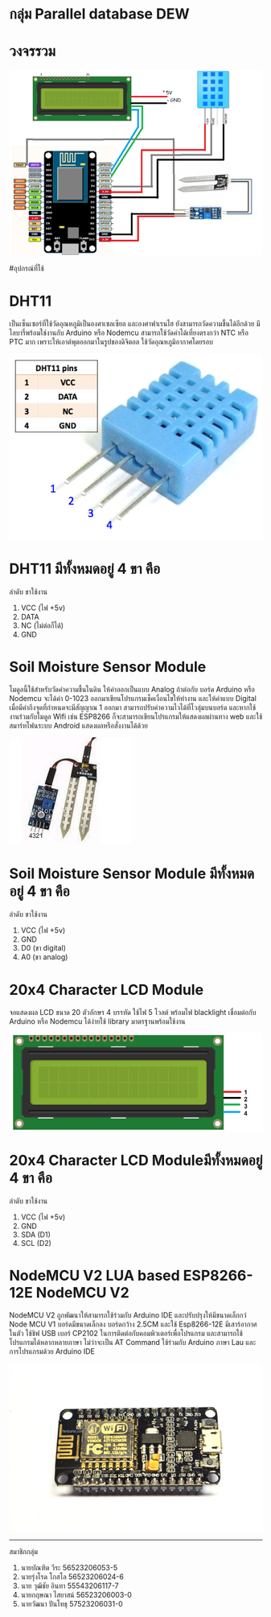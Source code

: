 # กลุ่ม Parallel database DEW

# วงจรรวม

![alttext](https://github.com/watthana233/DHT11cloud/blob/master/dhtcloud.png)


#อุปกรณ์ที่ใช้

# DHT11
เป็นเซ็นเซอร์ที่ใช้วัดอุณหภูมิเป็นองศาเซลเซียล และองศาฟาเรนไฮ ยังสามารถวัดความชื้นได้อีกด้วย มีไลบารี่พร้อมใช่งานกับ Arduino หรือ Nodemcu สามารถใช้วัดค่าได้เที่ยงตรงกว่า NTC หรือ PTC มาก เพราะให้เอาต์พุตออกมาในรูปของดิจิตอล ใช้วัดอุณหภูมิอากาศโดยรอบ

![alttext](https://github.com/watthana233/DHT11cloud/blob/master/dht11.png)

# DHT11 มีทั้งหมดอยู่ 4 ขา คือ
ลำดับ ขาใช้งาน
1. VCC  (ไฟ +5v)
2. DATA
3. NC (ไม่ต่อก็ได้)
4. GND

# Soil Moisture Sensor Module
โมดูลนี้ใช้สำหรับวัดค่าความชื้นในดิน ให้ค่าออกเป็นแบบ Analog ถ้าต่อกับ บอร์ด Arduino หรือ Nodemcu จะได้ค่า 0-1023 ออกมาเขียนโปรแกรมเช็คเงื่อนไขให้ทำงาน และให้ค่าแบบ Digital เมื่อมีค่าถึงจุดที่กำหนดจะมีสัญญาณ 1 ออกมา สามารถปรับค่าความไวได้ที่โวลุ่มบนบอร์ด และหากใช้งานร่วมกับโมดูล Wifi เช่น ESP8266 ก็จะสามารถเขียนโปรแกรมให้แสดงผลผ่านทาง web และใช้สมาร์ทโฟนระบบ Android แสดงผลหรือสั่งงานได้ด้วย

![alttext](https://github.com/watthana233/DHT11cloud/blob/master/soil.jpg)

# Soil Moisture Sensor Module มีทั้งหมดอยู่ 4 ขา คือ
ลำดับ ขาใช้งาน
1. VCC  (ไฟ +5v)
2. GND
3. D0 (ขา digital)
4. A0 (ขา analog)

# 20x4 Character LCD Module
จอแสดงผล LCD ขนาด 20 ตัวอักษร 4 บรรทัด ใช้ไฟ 5 โวลต์ พร้อมไฟ blacklight เชื่อมต่อกับ Arduino หรือ Nodemcu ได้ง่ายใช้ library มาตรฐานพร้อมใช้งาน 

![alttext](https://github.com/watthana233/DHT11cloud/blob/master/lcd.png)

# 20x4 Character LCD Moduleมีทั้งหมดอยู่ 4 ขา คือ
ลำดับ ขาใช้งาน
1. VCC  (ไฟ +5v)
2. GND
3. SDA (D1)
4. SCL (D2)

# NodeMCU V2 LUA based ESP8266-12E NodeMCU V2
NodeMCU V2 ถูกพัฒนาให้สามารถใช้ร่วมกับ Arduino IDE และปรับปรุงให้มีขนาดเล็กกว่ Node MCU V1 บอร์ดมีขนาดเล็กลง บอร์ดกว้าง 2.5CM และใช้ Esp8266-12E มีเสาร์อากาศในตัว ใช้ชิฟ USB เบอร์ CP2102 ในการติดต่อกับคอมพิวเตอร์เพื่อโปรแกรม และสามารถใช้โปรแกรมได้หลากหลายภาษา ไม่ว่าจะเป็น AT Command ใช้ร่วมกับ Arduino ภาษา Lau และ การโปรแกรมด้วย Arduino IDE 
    
![alttext](https://github.com/watthana233/DHT11cloud/blob/master/nodemcu.png)


-----------------------------
สมาชิกกลุ่ม
1. นายบัณฑิต  วีระ 56523206053-5
2. นายรุ่งโรด โกสโล 56523206024-6
3. นาย วุฒิชัย อินทา 55543206117-7
4. นายกฤษณา  ไสยาสน์ 56523206003-0
5. นายวัฒนา  ปันโทธุ 57523206031-0


